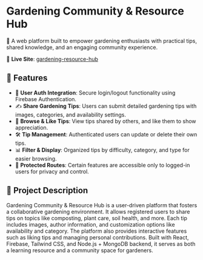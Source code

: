 # Gardening Community & Resource Hub

🌿 A web platform built to empower gardening enthusiasts with practical tips, shared knowledge, and an engaging community experience.

🔗 **Live Site**: [gardening-resource-hub](https://gardening-resource-hub.netlify.app/)

## 🌟 Features

- 🌱 **User Auth Integration**: Secure login/logout functionality using Firebase Authentication.
- ✍️ **Share Gardening Tips**: Users can submit detailed gardening tips with images, categories, and availability settings.
- 📖 **Browse & Like Tips**: View tips shared by others, and like them to show appreciation.
- 🛠️ **Tip Management**: Authenticated users can update or delete their own tips.
- 📊 **Filter & Display**: Organized tips by difficulty, category, and type for easier browsing.
- 🔐 **Protected Routes**: Certain features are accessible only to logged-in users for privacy and control.

## 📘 Project Description

Gardening Community & Resource Hub is a user-driven platform that fosters a collaborative gardening environment. It allows registered users to share tips on topics like composting, plant care, soil health, and more. Each tip includes images, author information, and customization options like availability and category. The platform also provides interactive features such as liking tips and managing personal contributions. Built with React, Firebase, Tailwind CSS, and Node.js + MongoDB backend, it serves as both a learning resource and a community space for gardeners.
